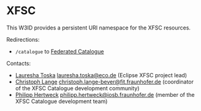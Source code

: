 XFSC
=========================

This W3ID provides a persistent URI namespace for the XFSC resources.

Redirections:
* `/catalogue` to [Federated Catalogue](https://github.com/eclipse-xfsc/federated-catalogue/)

Contacts:
* [Lauresha Toska](https://github.com/lmemeti) <lauresha.toska@eco.de> (Eclipse XFSC project lead)
* [Christoph Lange](https://github.com/clange) <christoph.lange-bever@fit.fraunhofer.de> (coordinator of the XFSC Catalogue development community)
* [Philipp Hertweck](https://github.com/phertweck/) <philipp.hertweck@iosb.fraunhofer.de> (member of the XFSC Catalogue development team)
